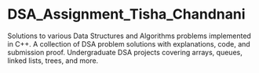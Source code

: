 # DSA_Assignment_Tisha_Chandnani
Solutions to various Data Structures and Algorithms problems implemented in C++.  A collection of DSA problem solutions with explanations, code, and submission proof.  Undergraduate DSA projects covering arrays, queues, linked lists, trees, and more.
